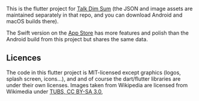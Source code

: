 This is the flutter project for [Talk Dim Sum](http://talkdimsum.com) (the JSON and image assets are maintained separately in that repo, and you can download Android and macOS builds there).

The Swift version on the [App Store](https://apps.apple.com/us/app/talk-dim-sum/id953929066) has more features and polish than the Android build from this project but shares the same data.

## Licences

The code in this flutter project is MIT-licensed except graphics (logos, splash screen, icons...), and and of course the dart/flutter libraries are under their own licenses. Images taken from Wikipedia are licensed from Wikimedia under [TUBS, CC BY-SA 3.0](https://creativecommons.org/licenses/by-sa/3.0), 



